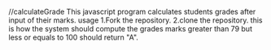 //calculateGrade
This javascript program calculates students grades after input of their marks.
 usage
 1.Fork the repository.
 2.clone the repository.
 this is how the system should compute the grades
 marks greater than 79 but less or equals to 100 should return "A".
 